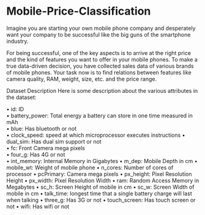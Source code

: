# Mobile-Price-Classification
Imagine you are starting your own mobile phone company and desperately want your company to be successful like the big guns of the smartphone industry.

For being successful, one of the key aspects is to arrive at the right price and the kind of features you want to offer in your mobile phones. To make a true data-driven decision, you have collected sales data of various brands of mobile phones.
Your task now is to find relations between features like camera quality, RAM, weight, size, etc. and the price range.

Dataset Description
Here is some description about the various attributes in the dataset:  

• id: ID  
• battery_power: Total energy a battery can store in one time measured in mAh  
• blue: Has bluetooth or not  
• clock_speed: speed at which microprocessor executes instructions
• dual_sim: Has dual sim support or not  
• fc: Front Camera mega pixels  
• four_g: Has 4G or not  
• int_memory: Internal Memory in Gigabytes
• m_dep: Mobile Depth in cm
• mobile_wt: Weight of mobile phone
• n_cores: Number of cores of processor
• pcPrimary: Camera mega pixels
• px_height: Pixel Resolution Height
• px_width: Pixel Resolution Width
• ram: Random Access Memory in Megabytes
• sc_h: Screen Height of mobile in cm
• sc_w: Screen Width of mobile in cm
• talk_time: longest time that a single battery charge will last when talking
• three_g: Has 3G or not
• touch_screen: Has touch screen or not
• wifi: Has wifi or not
